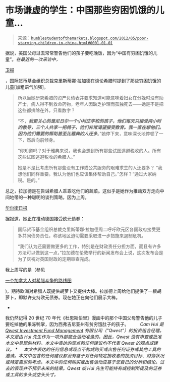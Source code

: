 <!--yml

分类：未分类

日期：2024-05-18 04:05:26

-->

# 市场谦虚的学生：中国那些穷困饥饿的儿童...

> 来源：[`humblestudentofthemarkets.blogspot.com/2012/05/poor-starving-children-in-china.html#0001-01-01`](https://humblestudentofthemarkets.blogspot.com/2012/05/poor-starving-children-in-china.html#0001-01-01)

据说，美国父母过去常常警告他们的孩子要吃晚饭，因为“中国有穷困饥饿的儿童”。*在最近的一次采访中，*

[卫报](http://www.guardian.co.uk/world/2012/may/25/christine-lagarde-imf-euro)

，国际货币基金组织总裁克里斯蒂娜·拉加德在谈论希腊时提到了那些穷困饥饿的儿童[加粗语气加强]。

> 所以当她研究希腊的资产负债表并要求知道可能意味着妇女在分娩时没有助产士，病人得不到救命药物，老年人因缺乏护理而孤独死去——她是不是把这些都排除在外，只看数字？
> 
> “不，***我更关心的是尼日尔一个小村庄学校的孩子，他们每天只接受两小时的教导，三个人共享一把椅子，他们非常渴望接受教育。我一直在想他们。因为他们需要的帮助甚至比雅典的人还多***。”她停下来，意味深长地停顿了一下，然后向前倾身。
> 
> “你知道吗？对于雅典来说，我也会想到所有那些试图逃避税收的人。所有这些试图逃避税收的希腊人。”
> 
> 她是不是比考虑所有那些没有工作或公共服务的艰难求生的人还要多？ “我想他们同样重要。我认为他们也应该集体帮助自己。”怎样？“通过大家纳税。是的。”

总之，拉加德是在告诫希腊人乖乖吃他们的蔬菜。这似乎是她作为推动双方走向中间地带的一种聪明的谈判策略，因为上周，

[华尔街日报](http://online.wsj.com/article/BT-CO-20120522-706583.html)

据报道，她正在推动德国接受欧元债券：

> 国际货币基金组织总裁克里斯蒂娜·拉加德周二呼吁欧元区各国政府接受更多共同债务责任，称该地区迫切需要采取进一步措施来遏制危机。
> 
> “我们认为还需要做更多的工作，特别是在财政责任分担方面，而且有许多方法可以做到这一点，”拉加德在伦敦举行的新闻发布会上说，这次发布会是为了庆祝对英国财政的定期审查完成。

我上周写的是（参见

[一个加拿大人对希腊斗争的路线图](http://humblestudentofthemarkets.blogspot.ca/2012/05/canadians-roadmap-for-greek-struggles.html)

)，期待欧洲对希腊人既提供胡萝卜又提供大棒。拉加德上周给他们提供了一根胡萝卜，即默许支持欧元债券。现在她正在向他们展示大棒。

*

我仍然记得 20 世纪 70 年代《杜恩斯伯里》漫画中的那个中国父母警告他的儿子要吃掉他的果冻鸭掌，因为西弗吉尼亚州有贫穷饿肚子的孩子。         *Cam Hui 是 [Qwest Investment Fund Management](http://www.qwestfunds.com/) 有限公司（“Qwest”）的投资组合经理。本文是由 Hui 先生作为一项外部商业活动准备的。因此，Qwest 没有审查或批准本文中呈现的材料。本文中表达的观点和任何建议均不代表 Qwest 的观点或建议。* *     *本文中表达的任何信息或观点不构成购买或出售任何证券或其他工具的邀请。本文中包含的任何建议都没有基于对任何特定接收者的投资目标、财务状况或特定需求的考虑。本文中的任何购买或出售活动应基于您自己的分析和结论。过去的表现并不预示未来的结果。Qwest 或 Hui 先生可能持有或控制所提及的证券或工具的多头或空头头寸。*
